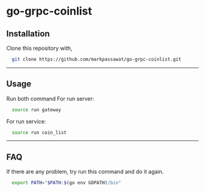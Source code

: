 # go-grpc-coinlist

## Installation 
Clone this repository with,
```bash
  git clone https://github.com/markpassawat/go-grpc-coinlist.git
```
---
## Usage
Run both command
For run server:
```bash
  source run gateway
```
For run service:
```bash
  source run coin_list
```
---
## FAQ
If there are any problem, try run this command and do it again.
```bash
  export PATH="$PATH:$(go env GOPATH)/bin"
```
